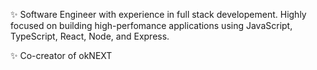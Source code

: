 

<!---
ermertP/ermertP is a ✨ special ✨ repository because its `README.md` (this file) appears on your GitHub profile.
You can click the Preview link to take a look at your changes.
--->

✨ Software Engineer with experience in full stack developement. Highly focused on building high-perfomance applications using JavaScript, TypeScript, React, Node, and Express. 

✨ Co-creator of okNEXT 


